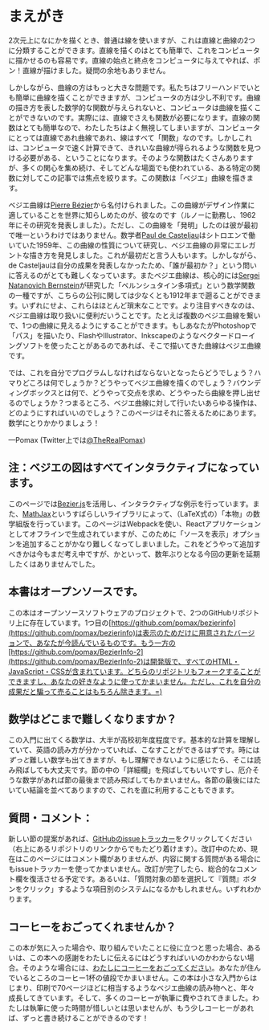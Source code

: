 # まえがき

2次元上になにかを描くとき、普通は線を使いますが、これは直線と曲線の2つに分類することができます。直線を描くのはとても簡単で、これをコンピュータに描かせるのも容易です。直線の始点と終点をコンピュータに与えてやれば、ポン！直線が描けました。疑問の余地もありません。

しかしながら、曲線の方はもっと大きな問題です。私たちはフリーハンドでいとも簡単に曲線を描くことができますが、コンピュータの方は少し不利です。曲線の描き方を表した数学的な関数が与えられないと、コンピュータは曲線を描くことができないのです。実際には、直線でさえも関数が必要になります。直線の関数はとても簡単なので、わたしたちはよく無視してしまいますが、コンピュータにとっては直線であれ曲線であれ、線はすべて「関数」なのです。しかしこれは、コンピュータで速く計算できて、きれいな曲線が得られるような関数を見つける必要がある、ということになります。そのような関数はたくさんありますが、多くの関心を集め続け、そしてどんな場面でも使われている、ある特定の関数に対してこの記事では焦点を絞ります。この関数は「ベジエ」曲線を描きます。

ベジエ曲線は[Pierre Bézier](https://ja.wikipedia.org/wiki/ピエール・ベジェ)から名付けられました。この曲線がデザイン作業に適していることを世界に知らしめたのが、彼なのです（ルノーに勤務し、1962年にその研究を発表しました）。ただし、この曲線を「発明」したのは彼が最初で唯一というわけではありません。数学者[Paul de Casteljau](https://en.wikipedia.org/wiki/Paul_de_Casteljau)はシトロエンで働いていた1959年、この曲線の性質について研究し、ベジエ曲線の非常にエレガントな描き方を発見しました。これが最初だと言う人もいます。しかしながら、de Casteljauは自分の成果を発表しなかったため、「誰が最初か？」という問いに答えるのがとても難しくなっています。またベジエ曲線は、核心的には[Sergei Natanovich Bernstein](https://ja.wikipedia.org/wiki/セルゲイ・ベルンシュテイン)が研究した「ベルンシュタイン多項式」という数学関数の一種ですが、こちらの公刊に関しては少なくとも1912年まで遡ることができます。いずれにせよ、これらはほとんど瑣末なことです。より注目すべきなのは、ベジエ曲線は取り扱いに便利だいうことです。たとえば複数のベジエ曲線を繋いで、1つの曲線に見えるようにすることができます。もしあなたがPhotoshopで「パス」を描いたり、FlashやIllustrator、Inkscapeのようなベクタードローイングソフトを使ったことがあるのであれば、そこで描いてきた曲線はベジエ曲線です。

では、これを自分でプログラムしなければならないとなったらどうでしょう？ハマりどころは何でしょうか？どうやってベジエ曲線を描くのでしょう？バウンディングボックスとは何で、どうやって交点を求め、どうやったら曲線を押し出せるのでしょうか？つまるところ、ベジエ曲線に対して行いたいあらゆる操作は、どのようにすればいいのでしょう？このページはそれに答えるためにあります。数学にとりかかりましょう！

—Pomax (Twitter上では[@TheRealPomax](https://twitter.com/TheRealPomax))

<div className="note">

## 注：ベジエの図はすべてインタラクティブになっています。

このページでは[Bezier.js](http://pomax.github.io/bezierjs)を活用し、インタラクティブな例示を行っています。また、[MathJax](http://mathjax.org)というすばらしいライブラリによって、（LaTeX式の）「本物」の数学組版を行っています。このページはWebpackを使い、Reactアプリケーションとしてオフラインで生成されていますが、このために「ソースを表示」オプションを追加することがかなり難しくなってしまいました。これをどうやって追加すべきかは今もまだ考え中ですが、かといって、数年ぶりとなる今回の更新を延期したくはありませんでした。

## 本書はオープンソースです。

この本はオープンソースソフトウェアのプロジェクトで、2つのGitHubリポジトリ上に存在しています。1つ目の[https://github.com/pomax/bezierinfo](https://github.com/pomax/bezierinfo)は表示のためだけに用意されたバージョンで、あなたが今読んでいるものです。もう一方の[https://github.com/pomax/BezierInfo-2](https://github.com/pomax/BezierInfo-2)は開発版で、すべてのHTML・JavaScript・CSSが含まれています。どちらのリポジトリもフォークすることができますし、あなたの好きなように使ってかまいません。ただし、これを自分の成果だと騙って売ることはもちろん除きます。=)

## 数学はどこまで難しくなりますか？

この入門に出てくる数学は、大半が高校初年度程度です。基本的な計算を理解していて、英語の読み方が分かっていれば、こなすことができるはずです。時には*ずっと*難しい数学も出てきますが、もし理解できないように感じたら、そこは読み飛ばしても大丈夫です。節の中の「詳細欄」を飛ばしてもいいですし、厄介そうな数学があれば節の最後まで読み飛ばしてもかまいません。各節の最後にはたいてい結論を並べてありますので、これを直に利用することもできます。

## 質問・コメント：

新しい節の提案があれば、[GitHubのissueトラッカー](https://github.com/pomax/BezierInfo-2/issues)をクリックしてください（右上にあるリポジトリのリンクからでもたどり着けます）。改訂中のため、現在はこのページにはコメント欄がありませんが、内容に関する質問がある場合にもissueトラッカーを使ってかまいません。改訂が完了したら、総合的なコメント欄を復活させる予定です。あるいは、「質問対象の節を選択して『質問』ボタンをクリック」するような項目別のシステムになるかもしれません。いずれわかります。

## コーヒーをおごってくれませんか？

この本が気に入った場合や、取り組んでいたことに役に立つと思った場合、あるいは、この本への感謝をわたしに伝えるにはどうすればいいのかわからない場合。そのような場合には、[わたしにコーヒーをおごってください](https://www.paypal.com/cgi-bin/webscr?cmd=_s-xclick&hosted_button_id=QPRDLNGDANJSW)。あなたが住んでいるところのコーヒー1杯の値段でかまいません。この本は小さな入門からはじまり、印刷で70ページほどに相当するようなベジエ曲線の読み物へと、年々成長してきています。そして、多くのコーヒーが執筆に費やされてきました。わたしは執筆に使った時間が惜しいとは思いませんが、もう少しコーヒーがあれば、ずっと書き続けることができるのです！

</div>
